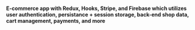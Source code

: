 #### E-commerce app with Redux, Hooks, Stripe, and Firebase which utilizes user authentication, persistance + session storage, back-end shop data, cart management, payments, and more
